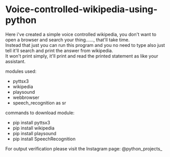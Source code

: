 # Voice-controlled-wikipedia-using-python

Here i've created a simple voice controlled wikipedia, you don't want to open a browser and search your thing......, that'll take time.  
Instead that just you can run this program and you no need to type also just tell it'll search and print the answer from wikipedia.  
It won't print simply, it'll print and read the printed statement as like your assistant.  

modules used:
  - pyttsx3
  - wikipedia
  - playsound
  - webbrowser
  - speech_recognition as sr
  
commands to download module:
  - pip install pyttsx3
  - pip install wikipedia
  - pip install playsound
  - pip install SpeechRecognition
  
For output verification please visit the Instagram page: @python_projects_
